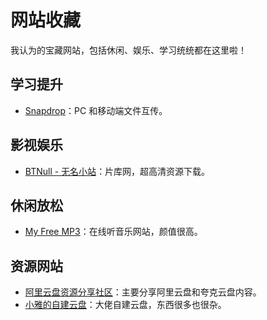 # 网站收藏

我认为的宝藏网站，包括休闲、娱乐、学习统统都在这里啦！

## 学习提升

- [Snapdrop](https://snapdrop.net/)：PC 和移动端文件互传。

## 影视娱乐

- [BTNull - 无名小站](https://www.btnull.org/)：片库网，超高清资源下载。

## 休闲放松

- [My Free MP3](My%20Free%20MP3.md)：在线听音乐网站，颜值很高。

## 资源网站

- [阿里云盘资源分享社区](https://yunpan1.cc/)：主要分享阿里云盘和夸克云盘内容。
- [小雅的自建云盘](http://alist.xiaoya.pro/)：大佬自建云盘，东西很多也很杂。
